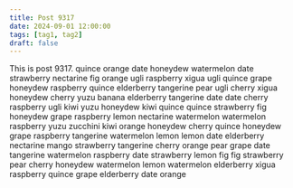 ```yaml
---
title: Post 9317
date: 2024-09-01 12:00:00
tags: [tag1, tag2]
draft: false
---
```

This is post 9317.
quince
orange
date
honeydew
watermelon
date
strawberry
nectarine
fig
orange
ugli
raspberry
xigua
ugli
quince
grape
honeydew
raspberry
quince
elderberry
tangerine
pear
ugli
cherry
xigua
honeydew
cherry
yuzu
banana
elderberry
tangerine
date
date
cherry
raspberry
ugli
kiwi
yuzu
honeydew
kiwi
quince
quince
strawberry
fig
honeydew
grape
raspberry
lemon
nectarine
watermelon
watermelon
raspberry
yuzu
zucchini
kiwi
orange
honeydew
cherry
quince
honeydew
grape
raspberry
tangerine
watermelon
lemon
lemon
date
elderberry
nectarine
mango
strawberry
tangerine
cherry
orange
pear
grape
date
tangerine
watermelon
raspberry
date
strawberry
lemon
fig
fig
strawberry
pear
cherry
honeydew
watermelon
lemon
watermelon
elderberry
xigua
raspberry
quince
grape
elderberry
date
orange
